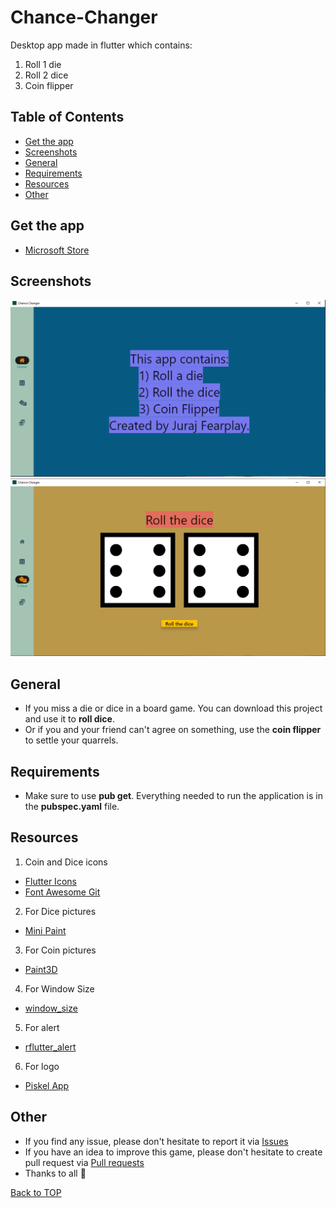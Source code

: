 # Chance-Changer

Desktop app made in flutter which contains:
1. Roll 1 die
2. Roll 2 dice
3. Coin flipper

## Table of Contents
- [Get the app](#get-the-app)
- [Screenshots](#screenshots)
- [General](#general)
- [Requirements](#requirements)
- [Resources](#resources)
- [Other](#other)

## Get the app
- [Microsoft Store](https://apps.microsoft.com/store/detail/chance-changer/9PKC6WWB53ZQ)

## Screenshots
![screenshot](assets/images/screenshots/HomeScreen.PNG)
![screenshot](assets/images/screenshots/RollTheDiceScreen.PNG)

## General
* If you miss a die or dice in a board game. You can download this project and use it to **roll dice**.
* Or if you and your friend can't agree on something, use the **coin flipper** to settle your quarrels.

## Requirements
- Make sure to use **pub get**. Everything needed to run the application is in the **pubspec.yaml** file.

## Resources
1. Coin and Dice icons
- [Flutter Icons](https://www.fluttericon.com/)
- [Font Awesome Git](https://github.com/FortAwesome/Font-Awesome)
2. For Dice pictures
- [Mini Paint](https://github.com/viliusle/miniPaint)
3. For Coin pictures
- [Paint3D](https://apps.microsoft.com/store/detail/malov%C3%A1n%C3%AD-3d/9NBLGGH5FV99)
4. For Window Size
- [window_size](https://github.com/google/flutter-desktop-embedding)
5. For alert
- [rflutter_alert](https://pub.dev/packages/rflutter_alert)
6. For logo
- [Piskel App](https://github.com/piskelapp/piskel)

## Other
* If you find any issue, please don't hesitate to report it via [Issues](https://github.com/Fearplay/Chance-Changer/issues)
* If you have an idea to improve this game, please don't hesitate to create pull request via [Pull requests](https://github.com/Fearplay/Chance-Changer/pulls)
* Thanks to all :green_heart:

[Back to TOP](#chance-changer)
